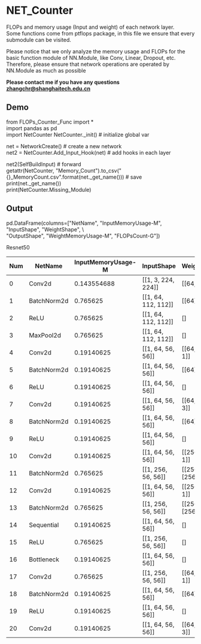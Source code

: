 # NET_Counter
FLOPs and memory usage (Input and weight) of each network layer.  
Some functions come from ptflops package, in this file we ensure that every submodule can be visited.  

Please notice that we only analyze the memory usage and FLOPs for the basic function module of NN.Module, like Conv, Linear, Dropout, etc.   
Therefore, please ensure that network operations are operated by NN.Module as much as possible  

****Please contact me if you have any questions zhangchr@shanghaitech.edu.cn****

## Demo

from FLOPs_Counter_Func import *  
import pandas as pd  
import NetCounter
NetCounter._init() # initialize global var
  
net = NetworkCreate() # create a new network  
net2 = NetCounter.Add_Input_Hook(net) # add hooks in each layer  
  
net2(SelfBuildInput) # forward  
getattr(NetCounter, "Memory_Count").to_csv("{}_MemoryCount.csv".format(net._get_name())) # save  
print(net._get_name())  
print(NetCounter.Missing_Module)  
  
## Output
pd.DataFrame(columns=["NetName", "InputMemoryUsage-M", "InputShape", "WeightShape", \  
        "OutputShape", "WeightMemoryUsage-M", "FLOPsCount-G"])  
  
Resnet50
  
|Num|NetName|InputMemoryUsage-M|InputShape|WeightShape|OutputShape|WeightMemoryUsage-M|FLOPsCount-G|
|-|-|-|-|-|-|-|-|
|0|Conv2d|0.143554688|[[1, 3, 224, 224]]|[[64, 3, 7, 7]]|[1, 64, 112, 112]|0.008972168|0.109909058|
|1|BatchNorm2d|0.765625|[[1, 64, 112, 112]]|[[64], [64]]|[1, 64, 112, 112]|0.012084961|0.001495361|
|2|ReLU|0.765625|[[1, 64, 112, 112]]|[]|[1, 64, 112, 112]|0|0.000747681|
|3|MaxPool2d|0.765625|[[1, 64, 112, 112]]|[]|[1, 64, 56, 56]|0|0.000747681|
|4|Conv2d|0.19140625|[[1, 64, 56, 56]]|[[64, 64, 1, 1]]|[1, 64, 56, 56]|0.00390625|0.011962891|
|5|BatchNorm2d|0.19140625|[[1, 64, 56, 56]]|[[64], [64]]|[1, 64, 56, 56]|0.003112793|0.00037384|
|6|ReLU|0.19140625|[[1, 64, 56, 56]]|[]|[1, 64, 56, 56]|0|0.00018692|
|7|Conv2d|0.19140625|[[1, 64, 56, 56]]|[[64, 64, 3, 3]]|[1, 64, 56, 56]|0.03515625|0.107666016|
|8|BatchNorm2d|0.19140625|[[1, 64, 56, 56]]|[[64], [64]]|[1, 64, 56, 56]|0.003112793|0.00037384|
|9|ReLU|0.19140625|[[1, 64, 56, 56]]|[]|[1, 64, 56, 56]|0|0.00018692|
|10|Conv2d|0.19140625|[[1, 64, 56, 56]]|[[256, 64, 1, 1]]|[1, 256, 56, 56]|0.015625|0.047851563|
|11|BatchNorm2d|0.765625|[[1, 256, 56, 56]]|[[256], [256]]|[1, 256, 56, 56]|0.003479004|0.001495361|
|12|Conv2d|0.19140625|[[1, 64, 56, 56]]|[[256, 64, 1, 1]]|[1, 256, 56, 56]|0.015625|0.047851563|
|13|BatchNorm2d|0.765625|[[1, 256, 56, 56]]|[[256], [256]]|[1, 256, 56, 56]|0.003479004|0.001495361|
|14|Sequential|0.19140625|[[1, 64, 56, 56]]|[]|[1, 256, 56, 56]|0|0|
|15|ReLU|0.765625|[[1, 256, 56, 56]]|[]|[1, 256, 56, 56]|0|0.000747681|
|16|Bottleneck|0.19140625|[[1, 64, 56, 56]]|[]|[1, 256, 56, 56]|0|0|
|17|Conv2d|0.765625|[[1, 256, 56, 56]]|[[64, 256, 1, 1]]|[1, 64, 56, 56]|0.015625|0.047851563|
|18|BatchNorm2d|0.19140625|[[1, 64, 56, 56]]|[[64], [64]]|[1, 64, 56, 56]|0.003112793|0.00037384|
|19|ReLU|0.19140625|[[1, 64, 56, 56]]|[]|[1, 64, 56, 56]|0|0.00018692|
|20|Conv2d|0.19140625|[[1, 64, 56, 56]]|[[64, 64, 3, 3]]|[1, 64, 56, 56]|0.03515625|0.107666016|
